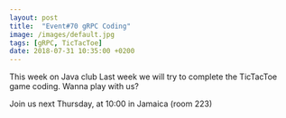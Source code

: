 ```yaml
---
layout: post
title:  "Event#70 gRPC Coding"
image: /images/default.jpg
tags: [gRPC, TicTacToe]
date: 2018-07-31 10:35:00 +0200
---
```


This week on Java club Last week we will try to complete the TicTacToe game coding. Wanna play with us?[]()

Join us next Thursday, at 10:00 in Jamaica (room 223)
